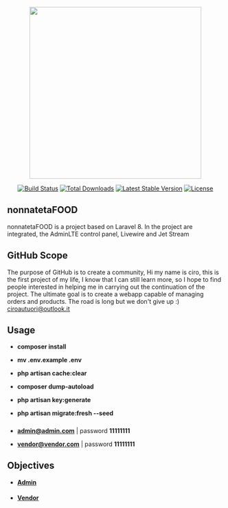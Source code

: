 <p align="center"><a href="https://laravel.com" target="_blank"><img src="https://raw.githubusercontent.com/laravel/art/master/logo-lockup/5%20SVG/2%20CMYK/1%20Full%20Color/laravel-logolockup-cmyk-red.svg" width="400"></a></p>

<p align="center">
<a href="https://travis-ci.org/laravel/framework"><img src="https://travis-ci.org/laravel/framework.svg" alt="Build Status"></a>
<a href="https://packagist.org/packages/laravel/framework"><img src="https://img.shields.io/packagist/dt/laravel/framework" alt="Total Downloads"></a>
<a href="https://packagist.org/packages/laravel/framework"><img src="https://img.shields.io/packagist/v/laravel/framework" alt="Latest Stable Version"></a>
<a href="https://packagist.org/packages/laravel/framework"><img src="https://img.shields.io/packagist/l/laravel/framework" alt="License"></a>
</p>

## nonnatetaFOOD

nonnatetaFOOD is a project based on Laravel 8.
In the project are integrated,
the AdminLTE control panel,
Livewire and Jet Stream

## GitHub Scope

The purpose of GitHub is to create a community,
Hi my name is ciro, this is the first project of my life, I know that I can still learn more, so I hope to find people interested in helping me in carrying out the continuation of the project.
The ultimate goal is to create a webapp capable of managing orders and products.
The road is long but we don't give up :)
ciroautuori@outlook.it

## Usage

-   **composer install**

-   **mv .env.example .env**

-   **php artisan cache:clear**

-   **composer dump-autoload**

-   **php artisan key:generate**

-   **php artisan migrate:fresh --seed**

#####

-   **admin@admin.com** | password **11111111**

-   **vendor@vendor.com** | password **11111111**

## Objectives

-   **[Admin]('https://vehikl.com/')**

####

-   **[Vendor]('https://vehikl.com/')**
